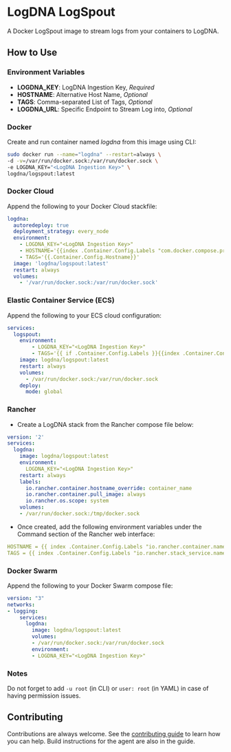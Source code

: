 # LogDNA LogSpout

A Docker LogSpout image to stream logs from your containers to LogDNA.

## How to Use

### Environment Variables
* __LOGDNA_KEY__: LogDNA Ingestion Key, *Required*
* __HOSTNAME__: Alternative Host Name, *Optional*
* __TAGS__: Comma-separated List of Tags, *Optional*
* __LOGDNA_URL__: Specific Endpoint to Stream Log into, *Optional*

### Docker

Create and run container named *logdna* from this image using CLI:
```bash
sudo docker run --name="logdna" --restart=always \
-d -v=/var/run/docker.sock:/var/run/docker.sock \
-e LOGDNA_KEY="<LogDNA Ingestion Key>" \
logdna/logspout:latest
```

### Docker Cloud

Append the following to your Docker Cloud stackfile:
```yaml
logdna:
  autoredeploy: true
  deployment_strategy: every_node
  environment:
    - LOGDNA_KEY="<LogDNA Ingestion Key>"
    - HOSTNAME='{{index .Container.Config.Labels "com.docker.compose.project"}}'
    - TAGS='{{.Container.Config.Hostname}}'
  image: 'logdna/logspout:latest'
  restart: always
  volumes:
    - '/var/run/docker.sock:/var/run/docker.sock'
```

### Elastic Container Service (ECS)

Append the following to your ECS cloud configuration:
```yaml
services:
  logspout:
    environment:
        - LOGDNA_KEY="<LogDNA Ingestion Key>"
        - TAGS='{{ if .Container.Config.Labels }}{{index .Container.Config.Labels "com.amazonaws.ecs.task-definition-family"}}:{{index .Container.Config.Labels "com.amazonaws.ecs.container-name"}}{{ else }}{{.ContainerName}}{{ end }}'
    image: logdna/logspout:latest
    restart: always
    volumes:
      - /var/run/docker.sock:/var/run/docker.sock
    deploy:
      mode: global
```

### Rancher

* Create a LogDNA stack from the Rancher compose file below:
```yaml
version: '2'
services:
  logdna:
    image: logdna/logspout:latest
    environment:
      LOGDNA_KEY="<LogDNA Ingestion Key>"
    restart: always
    labels:
      io.rancher.container.hostname_override: container_name
      io.rancher.container.pull_image: always
      io.rancher.os.scope: system
    volumes:
    - /var/run/docker.sock:/tmp/docker.sock
```
* Once created, add the following environment variables under the Command section of the Rancher web interface:
```yaml
HOSTNAME = {{ index .Container.Config.Labels "io.rancher.container.name" }}
TAGS = {{ index .Container.Config.Labels "io.rancher.stack_service.name" }}
```

### Docker Swarm

Append the following to your Docker Swarm compose file:
```yaml
version: "3"
networks:
- logging:
    services:
      logdna:
        image: logdna/logspout:latest
        volumes:
        - /var/run/docker.sock:/var/run/docker.sock
        environment:
        - LOGDNA_KEY="<LogDNA Ingestion Key>"
```

### Notes

Do not forget to add `-u root` (in CLI) or `user: root` (in YAML) in case of having permission issues.

## Contributing

Contributions are always welcome. See the [contributing guide](/CONTRIBUTING.md) to learn how you can help. Build instructions for the agent are also in the guide.
